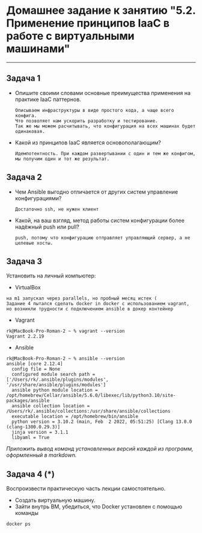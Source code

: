 # Домашнее задание к занятию "5.2. Применение принципов IaaC в работе с виртуальными машинами"

---

## Задача 1

- Опишите своими словами основные преимущества применения на практике IaaC паттернов.

    ```
  Описываем инфраструктуры в виде простого кода, а чаще всего конфига. 
  Что позволяет нам ускорить разработку и тестирование. 
  Так же мы можем расчитывать, что конфигурация на всех машинах будет одинаковая.
  ```

- Какой из принципов IaaC является основополагающим?

    ```
  Идемпотентность. При каждом развертывании с один и тем же конфигом, мы получим один и тот же результат.
  ```

## Задача 2

- Чем Ansible выгодно отличается от других систем управление конфигурациями?
  
    ```
  Достаточно ssh, не нужен клиент
  ```      


- Какой, на ваш взгляд, метод работы систем конфигурации более надёжный push или pull?

    ```
  push, потому что конфигурацию отправляет управляющий сервер, а не целевые хосты. 
  ```

## Задача 3

Установить на личный компьютер:

- VirtualBox
```
на m1 запускал через parallels, но пробный месяц истек (
Задание 4 пытался сделать docker in docker c использованием vagrant, но возникли трудности с подключением ansible в докер контейнер
```
- Vagrant
```
rk@MacBook-Pro-Roman-2 ~ % vagrant --version
Vagrant 2.2.19
```
- Ansible
```
rk@MacBook-Pro-Roman-2 ~ % ansible --version
ansible [core 2.12.4]
  config file = None
  configured module search path = ['/Users/rk/.ansible/plugins/modules', '/usr/share/ansible/plugins/modules']
  ansible python module location = /opt/homebrew/Cellar/ansible/5.6.0/libexec/lib/python3.10/site-packages/ansible
  ansible collection location = /Users/rk/.ansible/collections:/usr/share/ansible/collections
  executable location = /opt/homebrew/bin/ansible
  python version = 3.10.2 (main, Feb  2 2022, 05:51:25) [Clang 13.0.0 (clang-1300.0.29.3)]
  jinja version = 3.1.1
  libyaml = True
  ```

*Приложить вывод команд установленных версий каждой из программ, оформленный в markdown.*

## Задача 4 (*)

Воспроизвести практическую часть лекции самостоятельно.

- Создать виртуальную машину.
- Зайти внутрь ВМ, убедиться, что Docker установлен с помощью команды
```
docker ps
```